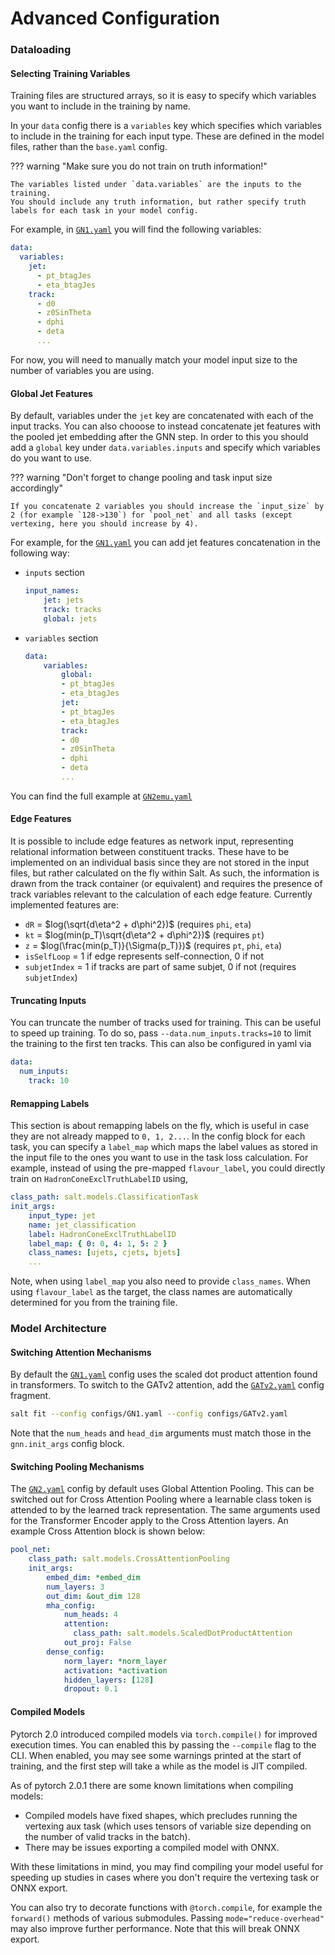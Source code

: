 # Advanced Configuration


### Dataloading

#### Selecting Training Variables

Training files are structured arrays, so it is easy to specify which variables you want to include in the training by name.

In your `data` config there is a `variables` key which specifies which variables to include in the training for each input type.
These are defined in the model files, rather than the `base.yaml` config.

??? warning "Make sure you do not train on truth information!"

    The variables listed under `data.variables` are the inputs to the training.
    You should include any truth information, but rather specify truth labels for each task in your model config.

For example, in [`GN1.yaml`]({{repo_url}}-/blob/main/salt/configs/GN1.yaml) you will find the following variables:

```yaml
data:
  variables:
    jet:
      - pt_btagJes
      - eta_btagJes
    track:
      - d0
      - z0SinTheta
      - dphi
      - deta
      ...
```

For now, you will need to manually match your model input size to the number of variables you are using.


#### Global Jet Features

By default, variables under the `jet` key are concatenated with each of the input tracks.
You can also chooose to instead concatenate jet features with the pooled jet embedding after the GNN step.
In order to this you should add a `global` key under `data.variables.inputs` and specify which variables do you want to use.

??? warning "Don't forget to change pooling and task input size accordingly"

    If you concatenate 2 variables you should increase the `input_size` by 2 (for example `128->130`) for `pool_net` and all tasks (except vertexing, here you should increase by 4).

For example, for the [`GN1.yaml`]({{repo_url}}-/blob/main/salt/configs/GN1.yaml) you can add jet features concatenation in the following way:

- `inputs` section
    ```yaml
    input_names:
        jet: jets
        track: tracks
        global: jets
    ```
- `variables` section
    ```yaml
    data:
        variables:
            global:
            - pt_btagJes
            - eta_btagJes
            jet:
            - pt_btagJes
            - eta_btagJes
            track:
            - d0
            - z0SinTheta
            - dphi
            - deta
            ...
    ```

You can find the full example at [`GN2emu.yaml`]({{repo_url}}-/blob/main/salt/configs/GN2Cat.yaml)


#### Edge Features

It is possible to include edge features as network input, representing relational information between constituent tracks. These have to be implemented on an individual basis since they are not stored in the input files, but rather calculated on the fly within Salt. As such, the information is drawn from the track container (or equivalent) and requires the presence of track variables relevant to the calculation of each edge feature. Currently implemented features are:

- `dR` = $log(\sqrt{d\eta^2 + d\phi^2})$ (requires `phi`, `eta`)
- `kt` = $log(min(p_T)\sqrt{d\eta^2 + d\phi^2})$ (requires `pt`)
- `z` = $log(\frac{min(p_T)}{\Sigma(p_T)})$ (requires `pt`, `phi`, `eta`)
- `isSelfLoop` = 1 if edge represents self-connection, 0 if not
- `subjetIndex` = 1 if tracks are part of same subjet, 0 if not (requires `subjetIndex`)


#### Truncating Inputs

You can truncate the number of tracks used for training.
This can be useful to speed up training.
To do so, pass `--data.num_inputs.tracks=10` to limit the training to the first ten tracks.
This can also be configured in yaml via

```yaml
data:
  num_inputs:
    track: 10
```

#### Remapping Labels

This section is about remapping labels on the fly, which is useful in case they are not already mapped to `0, 1, 2...`.
In the config block for each task, you can specify a `label_map` which maps the label values as stored in the input file to the ones you want to use in the task loss calculation.
For example, instead of using the pre-mapped `flavour_label`, you could directly train on `HadronConeExclTruthLabelID` using,

```yaml
class_path: salt.models.ClassificationTask
init_args:
    input_type: jet
    name: jet_classification
    label: HadronConeExclTruthLabelID
    label_map: { 0: 0, 4: 1, 5: 2 }
    class_names: [ujets, cjets, bjets]
    ...
```

Note, when using `label_map` you also need to provide `class_names`.
When using `flavour_label` as the target, the class names are automatically determined for you from the training file.


### Model Architecture

#### Switching Attention Mechanisms

By default the [`GN1.yaml`]({{repo_url}}-/blob/main/salt/configs/GN1.yaml) config uses the scaled dot product attention found in transformers.
To switch to the GATv2 attention, add the [`GATv2.yaml`]({{repo_url}}-/blob/main/salt/configs/GATv2.yaml) config fragment.

```bash
salt fit --config configs/GN1.yaml --config configs/GATv2.yaml
```

Note that the  `num_heads` and `head_dim` arguments must match those in the `gnn.init_args` config block.


#### Switching Pooling Mechanisms

The [`GN2.yaml`]({{repo_url}}-/blob/main/salt/configs/GN2.yaml) config by default uses Global Attention Pooling. This can be switched out for Cross Attention Pooling where a learnable class token is attended to by the learned track representation. The same arguments used for the Transformer Encoder apply to the Cross Attention layers. An example Cross Attention block is shown below:

```yaml
pool_net:
    class_path: salt.models.CrossAttentionPooling
    init_args:
        embed_dim: *embed_dim
        num_layers: 3
        out_dim: &out_dim 128
        mha_config:
            num_heads: 4
            attention:
              class_path: salt.models.ScaledDotProductAttention
            out_proj: False
        dense_config:
            norm_layer: *norm_layer
            activation: *activation
            hidden_layers: [128]
            dropout: 0.1

```

#### Compiled Models

Pytorch 2.0 introduced compiled models via `torch.compile()` for improved execution times. 
You can enabled this by passing the `--compile` flag to the CLI.
When enabled, you may see some warnings printed at the start of training, and the first step will take a while as the model is JIT compiled.

As of pytorch 2.0.1 there are some known limitations when compiling models:

- Compiled models have fixed shapes, which precludes running the vertexing aux task (which uses tensors of variable size depending on the number of valid tracks in the batch).
- There may be issues exporting a compiled model with ONNX.

With these limitations in mind, you may find compiling your model useful for speeding up studies in cases where you don't require the vertexing task or ONNX export.

You can also try to decorate functions with `@torch.compile`, for example the `forward()` methods of various submodules.
Passing `mode="reduce-overhead"` may also improve further performance.
Note that this will break ONNX export.
